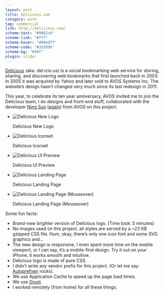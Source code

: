 ```yaml
---
layout: post
title: Delicious.com
category: work
tag: commercial
link: http://delicious.com/
scheme-text: "#0062c6"
scheme-link: "#fff"
scheme-hover: "#00edff"
scheme-code: "#32d5db"
scheme-bg: "#39f"
plugin: slider
---
```


<div class=txt>
  <p><a href="http://delicious.com/">Delicious</a> (aka. del.icio.us) is a social bookmarking web service for storing, sharing, and discovering web bookmarks that first launched back in 2003. In 2005 it was acquired by Yahoo and later sold to AVOS Systems Inc. The website’s design hasn’t changed very much since its last redesign in 2011.</p>

  <p>This year, to celebrate its ten year anniversary, AVOS invited me to join the Delicious team, I do designs and front-end stuff, collaborated with the developer <a href="http://sunng.info/">Ning Sun</a> (<a href="{% post_url /work/commercial/2012-12-13-readwise %}">again</a>) from AVOS on this project.</p>

  <div class="flexslider">
    <ul class="slides">
      <li>
        <p><img src="{{ site.data.var.file }}/delicious.com-logo.png" alt="Delicious New Logo"></p>
        <p class="flex-caption">Delicious New Logo</p>
      </li>
      <li>
        <p><img src="{{ site.data.var.file }}/delicious.com-iconset.png" alt="Delicious Iconset"></p>
        <p class="flex-caption">Delicious Iconset</p>
      </li>
      <li>
        <p><img src="{{ site.data.var.file }}/delicious.com.png" alt="Delicious UI Preview"></p>
        <p class="flex-caption">Delicious UI Preview</p>
      </li>
      <li>
        <p class="browser"><img src="{{ site.data.var.file }}/delicious.com-homepage.png" alt="Delicious Landing Page"></p>
        <p class="flex-caption">Delicious Landing Page</p>
      </li>
      <li>
        <p class="browser"><img src="{{ site.data.var.file }}/delicious.com-homepage-hover.png" alt="Delicious Landing Page (Mouseover)"></p>
        <p class="flex-caption">Delicious Landing Page (Mouseover)</p>
      </li>
    </ul>
  </div><!-- .flexslider -->

  <p>Some fun facts:</p>

  <ul>
    <li>Brand-new brighter version of Delicious logo. (Time took: 5 minutes)</li>
    <li>No images used on this project. all styles are served by a ~23 KB gzipped CSS file. Hum, okay, there’s only one icon font and some SVG graphics and&hellip;</li>
    <li>The new design is responsive, I even spent more time on the mobile viewport, or I can say, it’s a mobile-first design. Try it out on your iPhone, it works smooth and intuitive.</li>
    <li>Delicious logo is made of pure CSS.</li>
    <li>I didn’t write any vendor prefix for this project. (Or let me say: <a href="https://github.com/ai/autoprefixer">Autoprefixer</a> rocks).</li>
    <li>We use Application Cache to speed up the page load times.</li>
    <li>We use <a href="http://gruntjs.com/">Grunt</a>.</li>
    <li>I worked remotely (from home) for all these things.</li>
  </ul>
</div>
